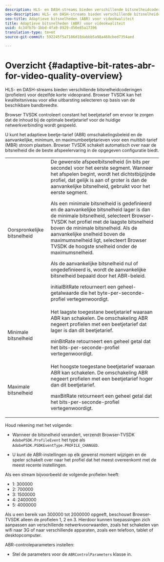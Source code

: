 ```yaml
---
description: HLS- en DASH-streams bieden verschillende bitsnelheidcoderingen (profielen) voor dezelfde korte videoprand. Browser TVSDK kan het kwaliteitsniveau voor elke uitbarsting selecteren op basis van de beschikbare bandbreedte.
seo-description: HLS- en DASH-streams bieden verschillende bitsnelheidcoderingen (profielen) voor dezelfde korte videoprand. Browser TVSDK kan het kwaliteitsniveau voor elke uitbarsting selecteren op basis van de beschikbare bandbreedte.
seo-title: Adaptieve bitsnelheden (ABR) voor videokwaliteit
title: Adaptieve bitsnelheden (ABR) voor videokwaliteit
uuid: 4c34fb7b-1bbd-4fa9-8929-d50e85a17396
translation-type: tm+mt
source-git-commit: 592245f5a7186d18dabbb5a98a468cbed7354aed

---
```



# Overzicht {#adaptive-bit-rates-abr-for-video-quality-overview}

HLS- en DASH-streams bieden verschillende bitsnelheidcoderingen (profielen) voor dezelfde korte videoprand. Browser TVSDK kan het kwaliteitsniveau voor elke uitbarsting selecteren op basis van de beschikbare bandbreedte.

Browser TVSDK controleert constant het beetjetarief om ervoor te zorgen dat de inhoud bij de optimale beetjetarief voor de huidige netwerkverbinding wordt gespeeld.

U kunt het adaptieve beetje-tarief (ABR) omschakelingsbeleid en de aanvankelijke, minimum, en maximumbeetjetarieven voor een multibit-tarief (MBR) stroom plaatsen. Browser TVSDK schakelt automatisch over naar de bitsnelheid die de beste afspeelervaring in de opgegeven configuratie biedt.

<table id="table_AF838E082235406AA359BF1C1A77F85F"> 
 <tbody> 
  <tr> 
   <td colname="col01"> Oorspronkelijke bitsnelheid </td> 
   <td colname="col2">De gewenste afspeelbitsnelheid (in bits per seconde) voor het eerste segment. Wanneer het afspelen begint, wordt het dichtstbijzijnde profiel, dat gelijk is aan of groter is dan de aanvankelijke bitsnelheid, gebruikt voor het eerste segment. <p> Als een minimale bitsnelheid is gedefinieerd en de aanvankelijke bitsnelheid lager is dan de minimale bitsnelheid, selecteert Browser-TVSDK het profiel met de laagste bitsnelheid boven de minimale bitsnelheid. Als de aanvankelijke snelheid boven de maximumsnelheid ligt, selecteert Browser TVSDK de hoogste snelheid onder de maximumsnelheid. </p> <p>Als de aanvankelijke bitsnelheid nul of ongedefinieerd is, wordt de aanvankelijke bitsnelheid bepaald door het ABR-beleid. </p> <p><span class="codeph"> initialBitRate</span> retourneert een geheel-getalwaarde die het byte-per-seconde-profiel vertegenwoordigt. </p> </td> 
  </tr> 
  <tr> 
   <td colname="col01"> Minimale bitsnelheid </td> 
   <td colname="col2">Het laagste toegestane beetjetarief waaraan ABR kan schakelen. De omschakeling ABR negeert profielen met een beetjetarief dat lager is dan dit beetjetarief. <p><span class="codeph"> minBitRate</span> retourneert een geheel getal dat het bits-per-seconde-profiel vertegenwoordigt. </p> </td> 
  </tr> 
  <tr> 
   <td colname="col01"> Maximale bitsnelheid </td> 
   <td colname="col2">Het hoogste toegestane beetjetarief waaraan ABR kan schakelen. De omschakeling ABR negeert profielen met een beetjetarief hoger dan dit beetjetarief. <p><span class="codeph"> maxBitRate</span> retourneert een geheel getal dat het bits-per-seconde-profiel vertegenwoordigt. </p> </td> 
  </tr> 
 </tbody> 
</table>

Houd rekening met het volgende:

* Wanneer de bitsnelheid verandert, verzendt Browser-TVSDK `AdobePSDK.ProfileEvent` het type als `AdobePSDK.PSDKEventType.PROFILE_CHANGED`.

* U kunt de ABR-instellingen op elk gewenst moment wijzigen en de speler schakelt over naar het profiel dat het meest overeenkomt met de meest recente instellingen.

Als een stream bijvoorbeeld de volgende profielen heeft:

* 1: 300000
* 2: 700000
* 3: 1500000
* 4: 2400000
* 5: 4000000

Als u een bereik van 300000 tot 2000000 opgeeft, beschouwt Browser-TVSDK alleen de profielen 1, 2 en 3. Hierdoor kunnen toepassingen zich aanpassen aan verschillende netwerkvoorwaarden, zoals het schakelen van wifi naar 3G of naar verschillende apparaten, zoals een telefoon, tablet of desktopcomputer.

ABR-controleparameters instellen:

* Stel de parameters voor de `ABRControlParameters` klasse in.

